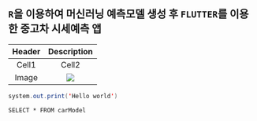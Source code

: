 ## `R`을 이용하여 머신러닝 예측모델 생성 후 `FLUTTER`를 이용한 중고차 시세예측 앱
<!-- Table 양식 -->
|Header|Description|
|:--:|:--:|
|Cell1|Cell2|
|Image|<img src = "https://w.namu.la/s/0c6301df01fc4f180ec65717bad3d0254258abf0be33299e55df7c261040f517518eb9008a1a2cd3d7b8b7777d70182c185bc891b1054dc57b11cc46fd29130a09000bb9b00ca67eb4e44d3353a2d5859e5cd6fa895e5054d66971cb6d0de237">|

```java
system.out.print('Hello world')
```
```Mysql
SELECT * FROM carModel
```
